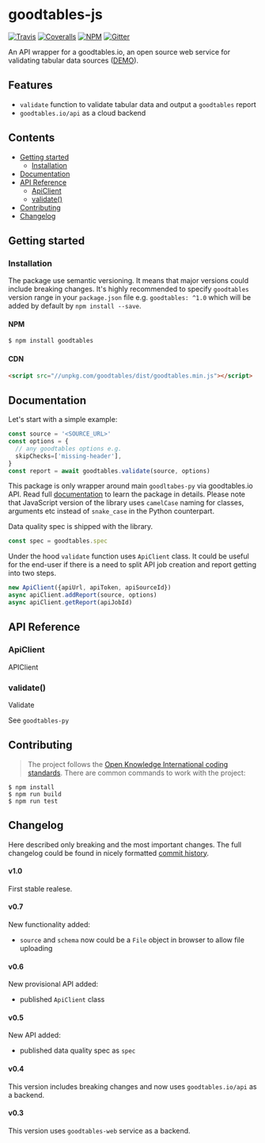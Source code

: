 # goodtables-js

[![Travis](https://travis-ci.org/frictionlessdata/tableschema-js.svg?branch=master)](https://travis-ci.org/frictionlessdata/goodtables-js)
[![Coveralls](https://coveralls.io/repos/github/frictionlessdata/goodtables-js/badge.svg?branch=master)](https://coveralls.io/github/frictionlessdata/goodtables-js?branch=master)
[![NPM](https://img.shields.io/npm/v/goodtables.svg)](https://www.npmjs.com/package/goodtables)
[![Gitter](https://img.shields.io/gitter/room/frictionlessdata/chat.svg)](https://gitter.im/frictionlessdata/chat)

An API wrapper for a goodtables.io, an open source web service for validating tabular data sources ([DEMO](https://frictionlessdata.github.io/goodtables-js/)).

## Features

 - `validate` function to validate tabular data and output a `goodtables` report
 - `goodtables.io/api` as a cloud backend

## Contents

<!-- START doctoc generated TOC please keep comment here to allow auto update -->
<!-- DON'T EDIT THIS SECTION, INSTEAD RE-RUN doctoc TO UPDATE -->


- [Getting started](#getting-started)
  - [Installation](#installation)
- [Documentation](#documentation)
- [API Reference](#api-reference)
  - [ApiClient](#apiclient)
  - [validate()](#validate)
- [Contributing](#contributing)
- [Changelog](#changelog)

<!-- END doctoc generated TOC please keep comment here to allow auto update -->

## Getting started

### Installation

The package use semantic versioning. It means that major versions  could include breaking changes. It's highly recommended to specify `goodtables` version range in your `package.json` file e.g. `goodtables: ^1.0` which  will be added by default by `npm install --save`.

#### NPM

```bash
$ npm install goodtables
```

#### CDN

```html
<script src="//unpkg.com/goodtables/dist/goodtables.min.js"></script>
```

## Documentation

Let's start with a simple example:

```js
const source = '<SOURCE_URL>'
const options = {
  // any goodtables options e.g.
  skipChecks=['missing-header'],
}
const report = await goodtables.validate(source, options)
```

This package is only wrapper around main `goodltabes-py` via goodtables.io API. Read full [documentation](https://github.com/frictionlessdata/goodtables-py#documentation) to learn the package in details. Please note that JavaScript version of the library uses `camelCase` naming for classes, arguments etc instead of `snake_case` in the Python counterpart.

Data quality spec is shipped with the library.

```js
const spec = goodtables.spec
```

Under the hood `validate` function uses `ApiClient` class. It could be useful for the end-user if there is a need to split API job creation and report getting  into two steps.

```js
new ApiClient({apiUrl, apiToken, apiSourceId})
async apiClient.addReport(source, options)
async apiClient.getReport(apiJobId)
```

## API Reference

### ApiClient
APIClient


### validate()
Validate

See `goodtables-py`


## Contributing

> The project follows the [Open Knowledge International coding standards](https://github.com/okfn/coding-standards). There are common commands to work with the project:

```
$ npm install
$ npm run build
$ npm run test
```

## Changelog

Here described only breaking and the most important changes. The full changelog could be found in nicely formatted [commit history](https://github.com/frictionlessdata/goodtables-js/commits/master).

#### v1.0

First stable realese.

#### v0.7

New functionality added:
- `source` and `schema` now could be a `File` object in browser to allow file uploading

#### v0.6

New provisional API added:
- published `ApiClient` class

#### v0.5

New API added:
- published data quality spec as `spec`

#### v0.4

This version includes breaking changes and now uses `goodtables.io/api` as a backend.

#### v0.3

This version uses `goodtables-web` service as a backend.
